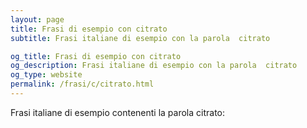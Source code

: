 ```yaml
---
layout: page
title: Frasi di esempio con citrato 
subtitle: Frasi italiane di esempio con la parola  citrato

og_title: Frasi di esempio con citrato 
og_description: Frasi italiane di esempio con la parola  citrato
og_type: website
permalink: /frasi/c/citrato.html
---
```


Frasi italiane di esempio contenenti la parola citrato:


